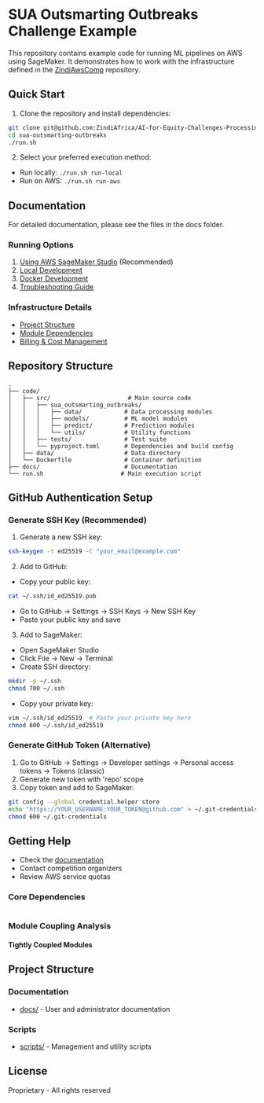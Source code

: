 # SUA Outsmarting Outbreaks Challenge Example

This repository contains example code for running ML pipelines on AWS using SageMaker. It demonstrates how to work with the infrastructure defined in the [ZindiAwsComp](https://github.com/ZindiAfrica/ZindiAwsComp) repository.

## Quick Start

1. Clone the repository and install dependencies:
```bash
git clone git@github.com:ZindiAfrica/AI-for-Equity-Challenges-Processing-Example.git
cd sua-outsmarting-outbreaks
./run.sh
```

2. Select your preferred execution method:
- Run locally: `./run.sh run-local`
- Run on AWS: `./run.sh run-aws`

## Documentation

For detailed documentation, please see the files in the docs folder.

### Running Options

1. [Using AWS SageMaker Studio](docs/sagemaker-studio-guide.md) (Recommended)
2. [Local Development](docs/local-development-guide.md)
3. [Docker Development](docs/docker-development-guide.md)
4. [Troubleshooting Guide](docs/troubleshooting-guide.md)

### Infrastructure Details
- [Project Structure](./docs/structure.md)
- [Module Dependencies](./docs/dependencies.md)
- [Billing & Cost Management](./docs/billing.md)

## Repository Structure

```
.
├── code/
│   ├── src/                      # Main source code
│   │   ├── sua_outsmarting_outbreaks/
│   │   │   ├── data/            # Data processing modules
│   │   │   ├── models/          # ML model modules
│   │   │   ├── predict/         # Prediction modules
│   │   │   └── utils/           # Utility functions
│   │   ├── tests/               # Test suite
│   │   └── pyproject.toml       # Dependencies and build config
│   ├── data/                    # Data directory
│   └── Dockerfile               # Container definition
├── docs/                        # Documentation
└── run.sh                      # Main execution script
```

## GitHub Authentication Setup

### Generate SSH Key (Recommended)
1. Generate a new SSH key:
```bash
ssh-keygen -t ed25519 -C "your_email@example.com"
```

2. Add to GitHub:
- Copy your public key:
```bash
cat ~/.ssh/id_ed25519.pub
```
- Go to GitHub → Settings → SSH Keys → New SSH Key
- Paste your public key and save

3. Add to SageMaker:
- Open SageMaker Studio
- Click File → New → Terminal
- Create SSH directory:
```bash
mkdir -p ~/.ssh
chmod 700 ~/.ssh
```
- Copy your private key:
```bash
vim ~/.ssh/id_ed25519  # Paste your private key here
chmod 600 ~/.ssh/id_ed25519
```

### Generate GitHub Token (Alternative)
1. Go to GitHub → Settings → Developer settings → Personal access tokens → Tokens (classic)
2. Generate new token with 'repo' scope
3. Copy token and add to SageMaker:
```bash
git config --global credential.helper store
echo "https://YOUR_USERNAME:YOUR_TOKEN@github.com" > ~/.git-credentials
chmod 600 ~/.git-credentials
```

## Getting Help

- Check the [documentation](https://github.com/ZindiAfrica/AI-for-Equity-Challenges-Getting-Started-with-AWS-Resources)
- Contact competition organizers
- Review AWS service quotas

### Core Dependencies

```mermaid
```

### Module Coupling Analysis

#### Tightly Coupled Modules

## Project Structure

### Documentation
- [docs/](./docs/) - User and administrator documentation


### Scripts
- [scripts/](./scripts/) - Management and utility scripts

## License

Proprietary - All rights reserved

